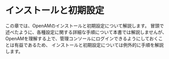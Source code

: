 # インストールと初期設定

この章では、OpenAMのインストールと初期設定について解説します。
冒頭で述べたように、各種設定に関する詳細な手順について本書では解説しませんが、
OpenAMを理解する上で、管理コンソールにログインできるようにしておくことは有益であるため、
インストールと初期設定については例外的に手順を解説します。
